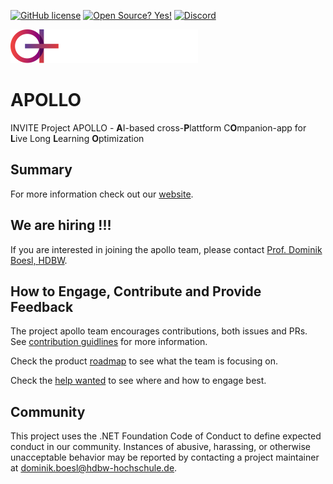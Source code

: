 [![GitHub license](https://img.shields.io/github/license/Naereen/StrapDown.js.svg)](https://github.com/Naereen/StrapDown.js/blob/master/LICENSE)
[![Open Source? Yes!](https://badgen.net/badge/Open%20Source%20%3F/Yes%21/blue?icon=github)](https://github.com/Naereen/badges/)
[![Discord](https://img.shields.io/discord/883335407377465395?color=blue&label=JOIN%20US&logo=discord&logoColor=white&style=for-the-badge)](https://discord.gg/fKE2KNwmcH)

![](/swag/logo.svg)

# APOLLO
INVITE Project APOLLO - **A**I-based cross-**P**lattform C**O**mpanion-app for **L**ive Long **L**earning **O**ptimization

## Summary

For more information check out our [website](https://project-apollo.de/). 

## We are hiring !!! 
If you are interested in joining the apollo team, please contact [Prof. Dominik Boesl, HDBW](mailto:dominik.boesl@hdbw-hochschule.de).

## How to Engage, Contribute and Provide Feedback

The project apollo team encourages contributions, both issues and PRs. See [contribution guidlines](CONTRIBUTION.md) for more information.

Check the product [roadmap](docs/roadmap.md) to see what the team is focusing on.

Check the [help wanted](helpwanted.md) to see where and how to engage best.

## Community

This project uses the .NET Foundation Code of Conduct to define expected conduct in our community. Instances of abusive, harassing, or otherwise unacceptable behavior may be reported by contacting a project maintainer at dominik.boesl@hdbw-hochschule.de.
